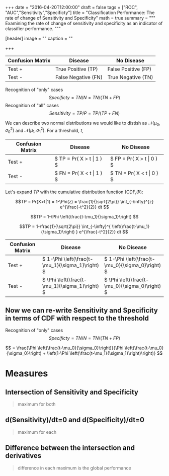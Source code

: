 +++
date = "2016-04-20T12:00:00"
draft = false
tags = ["ROC", "AUC","Sensitivity","Specificty"]
title = "Classification Performance: The rate of change of Sensitivity and Specificity"
math = true
summary = """
Examining the rate of change of sensitivity and specificity as an indicator of classifier performance.
"""

[header]
image = ""
caption = ""

+++

Confusion Matrix|Disease    | No Disease
--------|--------|------
Test +|True Positive (TP)     | False Positive (FP)
Test -|False Negative (FN)   | True Negative (TN)

Recognition of "only" cases $$ Specificty = TN/N = TN/(TN+FP) $$
Recognition of "all" cases $$ Sensitivity = TP/P = TP/(TP+FN) $$

We can describe two normal distributions we would like to distish as $\mathcal{N}(\mu_0,\sigma_0^2)$ and $\mathcal{N}(\mu_1,\sigma_1^2)$. For a threshold, $t$,

Confusion Matrix|Disease    | No Disease
--------|--------|------
Test +| $ TP = Pr( X > t \| 1 ) $     | $ FP = Pr( X > t \| 0 ) $
Test -|$ FN = Pr( X < t \| 1 ) $   | $ TN = Pr( X < t \| 0 ) $

Let's expand $TP$ with the cumulative distribution function (CDF,$\Phi$):

$$TP = Pr(X>t|1) = 1-\Phi(z) = \frac{1}{\sqrt{2\pi}} \int_{-\infty}^{z} e^{\frac{-t^2}{2}} dt $$

$$TP  = 1-\Phi \left(\frac{t-\mu_1}{\sigma_1}\right) $$

$$TP =  1-\frac{1}{\sqrt{2\pi}} \int_{-\infty}^{ \left(\frac{t-\mu_1}{\sigma_1}\right) } e^{\frac{-t^2}{2}} dt $$

Confusion Matrix|Disease    | No Disease
--------|--------|------
Test +| $ 1-\Phi \left(\frac{t-\mu_1}{\sigma_1}\right) $     | $ 1-\Phi \left(\frac{t-\mu_0}{\sigma_0}\right) $
Test -|$ \Phi \left(\frac{t-\mu_1}{\sigma_1}\right) $   | $ \Phi \left(\frac{t-\mu_0}{\sigma_0}\right) $

## Now we can re-write Sensitivity and Specificity in terms of CDF with respect to the threshold

Recognition of "only" cases 
$$ Specificty = TN/N = TN/(TN+FP) $$

$$ = \frac{\Phi \left(\frac{t-\mu_0}{\sigma_0}\right)}{\Phi \left(\frac{t-\mu_0}{\sigma_0}\right) + \left(1-\Phi \left(\frac{t-\mu_1}{\sigma_1}\right)\right)} $$

# Measures

## Intersection of Sensitivity and Specificity
> maximum for both

## d(Sensitivity)/dt=0 and d(Specificity)/dt=0
> maximum for each

## Difference between the intersection and derivatives
> difference in each maximum is the global performance
